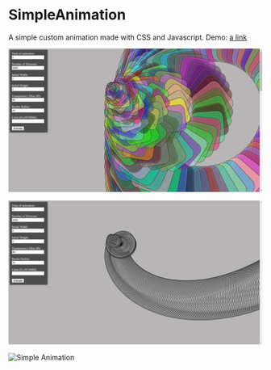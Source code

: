 # SimpleAnimation
A simple custom animation made with CSS and Javascript.
Demo:
 [a link](https://mateuspaulo.github.io/SimpleAnimation3d/)
 
![Simple Animation](https://raw.githubusercontent.com/mateuspaulo/SimpleAnimation/master/images/1.png)

![Simple Animation](https://raw.githubusercontent.com/mateuspaulo/SimpleAnimation/master/images/2.png)

![Simple Animation](https://raw.githubusercontent.com/mateuspaulo/SimpleAnimation/master/images/3.gif)
